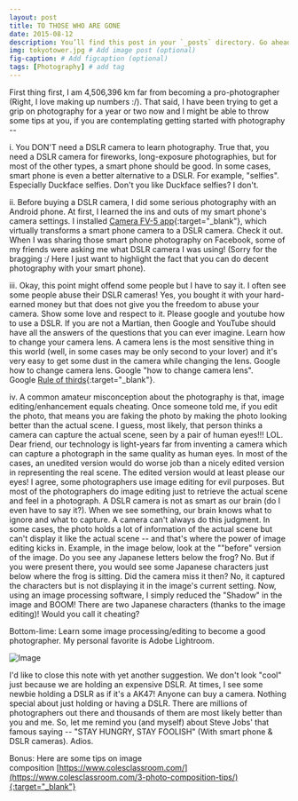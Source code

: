 ```yaml
---
layout: post
title: TO THOSE WHO ARE GONE
date: 2015-08-12 
description: You’ll find this post in your `_posts` directory. Go ahead and edit it and re-build the site to see your changes. # Add post description (optional)
img: tokyotower.jpg # Add image post (optional)
fig-caption: # Add figcaption (optional)
tags: [Photography] # add tag
---
```

First thing first, I am 4,506,396 km far from becoming a pro-photographer (Right, I love making up numbers :/). That said, I have been trying to get a grip on photography for a year or two now and I might be able to throw some tips at you, if you are contemplating getting started with photography --

i. You DON'T need a DSLR camera to learn photography. True that, you need a DSLR camera for fireworks, long-exposure photographies, but for most of the other types, a smart phone should be good. In some cases, smart phone is even a better alternative to a DSLR. For example, "selfies". Especially Duckface selfies. Don't you like Duckface selfies? I don't.

ii. Before buying a DSLR camera, I did some serious photography with an Android phone. At first, I learned the ins and outs of my smart phone's camera settings. I installed [Camera FV-5 app](https://play.google.com/store/apps/details?id=com.flavionet.android.camera.lite){:target="_blank"}, which virtually transforms a smart phone camera to a DSLR camera. Check it out. When I was sharing those smart phone photography on Facebook, some of my friends were asking me what DSLR camera I was using! (Sorry for the bragging :/ Here I just want to highlight the fact that you can do decent photography with your smart phone).

iii. Okay, this point might offend some people but I have to say it. I often see some people abuse their DSLR cameras! Yes, you bought it with your hard-earned money but that does not give you the freedom to abuse your camera. Show some love and respect to it. Please google and youtube how to use a DSLR. If you are not a Martian, then Google and YouTube should have all the answers of the questions that you can ever imagine. Learn how to change your camera lens. A camera lens is the most sensitive thing in this world (well, in some cases may be only second to your lover) and it's very easy to get some dust in the camera while changing the lens. Google how to change camera lens. Google "how to change camera lens". Google [Rule of thirds](https://en.wikipedia.org/wiki/Rule_of_thirds){:target="_blank"}.

iv. A common amateur misconception about the photography is that, image editing/enhancement equals cheating. Once someone told me, if you edit the photo, that means you are faking the photo by making the photo looking better than the actual scene. I guess, most likely, that person thinks a camera can capture the actual scene, seen by a pair of human eyes!!! LOL. Dear friend, our technology is light-years far from inventing a camera which can capture a photograph in the same quality as human eyes. In most of the cases, an unedited version would do worse job than a nicely edited version in representing the real scene. The edited version would at least please our eyes! I agree, some photographers use image editing for evil purposes. But most of the photographers do image editing just to retrieve the actual scene and feel in a photograph. A DSLR camera is not as smart as our brain (do I even have to say it?). When we see something, our brain knows what to ignore and what to capture. A camera can't always do this judgment. In some cases, the photo holds a lot of information of the actual scene but can't display it like the actual scene -- and that's where the power of image editing kicks in. Example, in the image below, look at the ""before" version of the image. Do you see any Japanese letters below the frog? No. But if you were present there, you would see some Japanese characters just below where the frog is sitting. Did the camera miss it then? No, it captured the characters but is not displaying it in the image's current setting. Now, using an image processing software, I simply reduced the "Shadow" in the image and BOOM! There are two Japanese characters (thanks to the image editing)! Would you call it cheating?

Bottom-lime: Learn some image processing/editing to become a good photographer. My personal favorite is Adobe Lightroom.

![Image]({{site.baseurl}}/assets/img/photography.jpg)

I'd like to close this note with yet another suggestion. We don't look "cool" just because we are holding an expensive DSLR. At times, I see some newbie holding a DSLR as if it's a AK47! Anyone can buy a camera. Nothing special about just holding or having a DSLR. There are millions of photographers out there and thousands of them are most likely better than you and me. So, let me remind you (and myself) about Steve Jobs' that famous saying -- "STAY HUNGRY, STAY FOOLISH" (With smart phone & DSLR cameras). Adios.

Bonus: Here are some tips on image composition [https://www.colesclassroom.com/](https://www.colesclassroom.com/3-photo-composition-tips/){:target="_blank"}